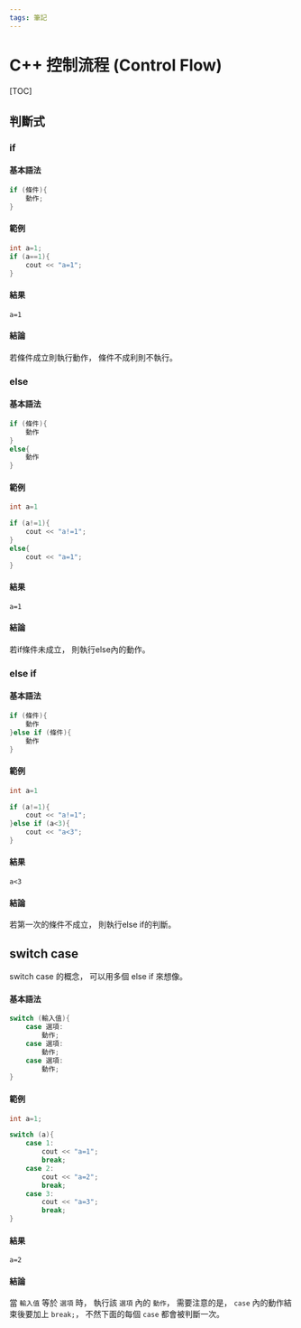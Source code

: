 ```yaml
---
tags: 筆記
---
```


# C++ 控制流程 (Control Flow)

[TOC]

## 判斷式

### if

#### 基本語法

```cpp
if (條件){
    動作;
}
```

#### 範例

```cpp
int a=1;
if (a==1){
    cout << "a=1";
}
```

#### 結果

```
a=1
```

#### 結論

若條件成立則執行動作，
條件不成利則不執行。

### else

#### 基本語法

```cpp
if (條件){
    動作
}
else{
    動作
}
```

#### 範例

```cpp
int a=1

if (a!=1){
    cout << "a!=1";
}
else{
    cout << "a=1";
}
```

#### 結果

```
a=1
```

#### 結論

若if條件未成立，
則執行else內的動作。

### else if

#### 基本語法

```cpp
if (條件){
    動作
}else if (條件){
    動作
}
```

#### 範例

```cpp
int a=1

if (a!=1){
    cout << "a!=1";
}else if (a<3){
    cout << "a<3";
}
```

#### 結果

```
a<3
```

#### 結論

若第一次的條件不成立，
則執行else if的判斷。

## switch case

switch case 的概念，
可以用多個 else if 來想像。

#### 基本語法

```cpp
switch (輸入值){
    case 選項:
        動作;
    case 選項:
        動作;
    case 選項:
        動作;
}
```

#### 範例

```cpp
int a=1;

switch (a){
    case 1:
        cout << "a=1";
        break;
    case 2:
        cout << "a=2";
        break;
    case 3:
        cout << "a=3";
        break;
}
```

#### 結果

```
a=2
```

#### 結論

當 `輸入值` 等於 `選項` 時，
執行該 `選項` 內的 `動作`，
需要注意的是，
`case` 內的動作結束後要加上 `break;`，
不然下面的每個 `case` 都會被判斷一次。
